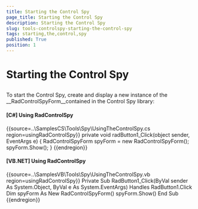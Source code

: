 ```yaml
---
title: Starting the Control Spy
page_title: Starting the Control Spy
description: Starting the Control Spy
slug: tools-controlspy-starting-the-control-spy
tags: starting,the,control,spy
published: True
position: 1
---
```


# Starting the Control Spy



## 

To start the Control Spy, create and display a new instance of the __RadControlSpyForm__contained in the Control Spy library:

#### __[C#] Using RadControlSpy__

{{source=..\SamplesCS\Tools\Spy\UsingTheControlSpy.cs region=usingRadControlSpy}}
	        private void radButton1_Click(object sender, EventArgs e)
	        {
	            RadControlSpyForm spyForm = new RadControlSpyForm();
	            spyForm.Show();
	        }
	{{endregion}}



#### __[VB.NET] Using RadControlSpy__

{{source=..\SamplesVB\Tools\Spy\UsingTheControlSpy.vb region=usingRadControlSpy}}
	    Private Sub RadButton1_Click(ByVal sender As System.Object, ByVal e As System.EventArgs) Handles RadButton1.Click
	        Dim spyForm As New RadControlSpyForm()
	        spyForm.Show()
	    End Sub
	{{endregion}}


